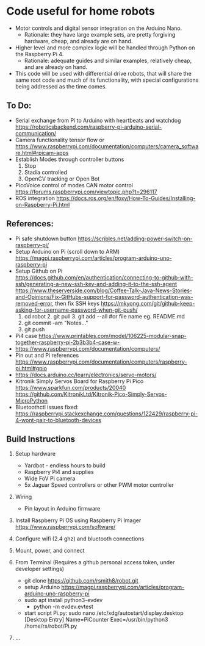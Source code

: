 # Code useful for home robots
* Motor controls and digital sensor integration on the Arduino Nano.
    * Rationale: they have large example sets, are pretty forgiving hardware, cheap, and already are on hand.
* Higher level and more complex logic will be handled through Python on the Raspberry Pi 4.
    * Rationale: adequate guides and similar examples, relatively cheap, and are already on hand.
* This code will be used with differential drive robots, that will share the same root code and much of its functionality, with special configurations being addressed as the time comes.

## To Do:
 * Serial exchange from Pi to Arduino with heartbeats and watchdog  https://roboticsbackend.com/raspberry-pi-arduino-serial-communication/
 * Camera functionality tensor flow or https://www.raspberrypi.com/documentation/computers/camera_software.html#rpicam-apps
 * Establish Modes through controller buttons
    1. Stop
    2. Stadia controlled
    3. OpenCV tracking or Open Bot
 * PicoVoice control of modes
CAN motor control https://forums.raspberrypi.com/viewtopic.php?t=296117
 * ROS integration https://docs.ros.org/en/foxy/How-To-Guides/Installing-on-Raspberry-Pi.html

## References: 
   * Pi safe shutdown button https://scribles.net/adding-power-switch-on-raspberry-pi/
   * Setup Arduino on Pi (scroll down to ARM) https://magpi.raspberrypi.com/articles/program-arduino-uno-raspberry-pi
   * Setup Github on Pi https://docs.github.com/en/authentication/connecting-to-github-with-ssh/generating-a-new-ssh-key-and-adding-it-to-the-ssh-agent https://www.theserverside.com/blog/Coffee-Talk-Java-News-Stories-and-Opinions/Fix-GitHubs-support-for-password-authentication-was-removed-error, then fix SSH keys https://mkyong.com/git/github-keep-asking-for-username-password-when-git-push/
     	1. cd robot
	2. git pull
	3. git add --all #or file name eg. README.md
     	4. git commit -am "Notes..."
     	5. git push
   * Pi4 case https://www.printables.com/model/106225-modular-snap-together-raspberry-pi-2b3b3b4-case-w-
   * https://www.raspberrypi.com/documentation/computers/
   * Pin out and Pi references https://www.raspberrypi.com/documentation/computers/raspberry-pi.html#gpio
   * https://docs.arduino.cc/learn/electronics/servo-motors/
   * Kitronik Simply Servos Board for Raspberry Pi Pico https://www.sparkfun.com/products/20040
        https://github.com/KitronikLtd/Kitronik-Pico-Simply-Servos-MicroPython
   * Bluetoothctl issues fixed: https://raspberrypi.stackexchange.com/questions/122429/raspberry-pi-4-wont-pair-to-bluetooth-devices

## Build Instructions
 1. Setup hardware
    * Yardbot - endless hours to build
    * Raspberry Pi4 and supplies
    * Wide FoV Pi camera
    * 5x Jaguar Speed controllers or other PWM motor controller
 2. Wiring
    * Pin layout in Arduino firmware
 3. Install Raspberry Pi OS using Raspberry Pi Imager https://www.raspberrypi.com/software/
 4. Configure wifi (2.4 ghz) and bluetooth connections
 5. Mount, power, and connect
 6. From Terminal (Requires a github personal access token, under developer settings)
    * git clone https://github.com/rsmith8/robot.git
    * setup Arduino https://magpi.raspberrypi.com/articles/program-arduino-uno-raspberry-pi
    * sudo apt install python3-evdev
       * python -m evdev.evtest
    * start script Pi.py: sudo nano /etc/xdg/autostart/display.desktop
        [Desktop Entry]
        Name=PiCounter
        Exec=/usr/bin/python3 /home/rs/robot/Pi.py
        
  7. ...
